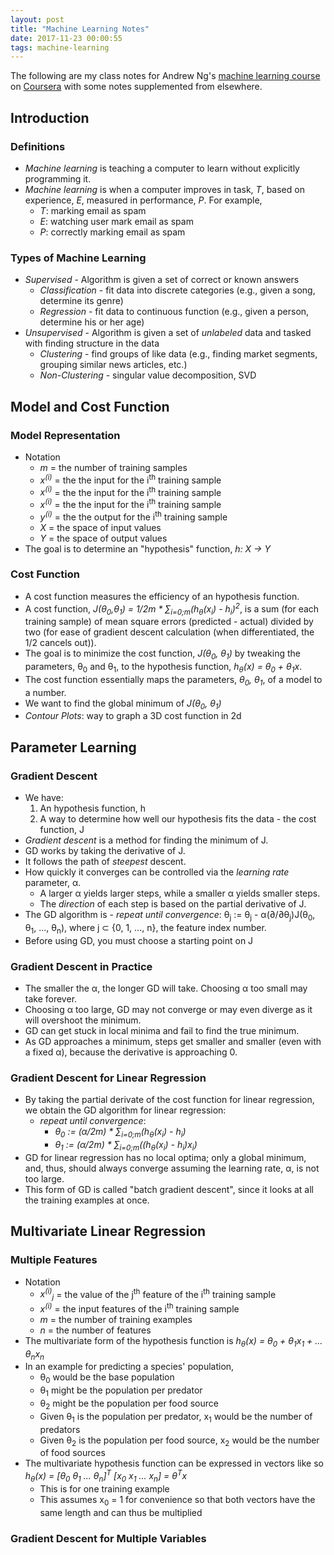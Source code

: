 ```yaml
---
layout: post
title: "Machine Learning Notes"
date: 2017-11-23 00:00:55
tags: machine-learning
---
```


The following are my class notes for Andrew Ng's [machine learning course](https://www.coursera.org/learn/machine-learning/home/welcome) on [Coursera](https://www.coursera.org/) with some notes supplemented from elsewhere.

## Introduction

### Definitions
  - _Machine learning_ is teaching a computer to learn without explicitly programming it.
  - _Machine learning_ is when a computer improves in task, _T_, based on experience, _E_, measured in performance, _P_.  For example,
    - _T_: marking email as spam
    - _E_: watching user mark email as spam
    - _P_: correctly marking email as spam


### Types of Machine Learning
  - _Supervised_ - Algorithm is given a set of correct or known answers
    - _Classification_  - fit data into discrete categories (e.g., given a song, determine its genre)
    - _Regression_ - fit data to continuous function (e.g., given a person, determine his or her age)
  - _Unsupervised_ - Algorithm is given a set of _unlabeled_ data and tasked with finding structure in the data
    - _Clustering_  - find groups of like data (e.g., finding market segments, grouping similar news articles, etc.)
    - _Non-Clustering_ - singular value decomposition, SVD

## Model and Cost Function

### Model Representation
  - Notation
    - _m_ = the number of training samples
    - _x<sup>(i)</sup>_ = the the input for the i<sup>th</sup> training sample
    - _x<sup>(i)</sup>_ = the the input for the i<sup>th</sup> training sample
    - _x<sup>(i)</sup>_ = the the input for the i<sup>th</sup> training sample
    - _y<sup>(i)</sup>_ = the the output for the i<sup>th</sup> training sample
    - _X_ = the space of input values
    - _Y_ = the space of output values
  - The goal is to determine an "hypothesis" function, _h: X -> Y_

### Cost Function
  - A cost function measures the efficiency of an hypothesis function.
  - A cost function, _J(θ<sub>0</sub>,θ<sub>1</sub>) = 1/2m * ∑<sub>i=0;m</sub>(h<sub>θ</sub>(x<sub>i</sub>) - h<sub>i</sub>)<sup>2</sup>_, is a sum (for each training sample) of mean square errors (predicted - actual) divided by two (for ease of gradient descent calculation (when differentiated, the 1/2 cancels out)).
  - The goal is to minimize the cost function, _J(θ<sub>0</sub>, θ<sub>1</sub>)_ by tweaking the parameters, θ<sub>0</sub> and θ<sub>1</sub>, to the hypothesis function, _h<sub>θ</sub>(x) = θ<sub>0</sub> + θ<sub>1</sub>x_.
  - The cost function essentially maps the parameters, _θ<sub>0</sub>, θ<sub>1</sub>_, of a model to a number.
  - We want to find the global minimum of _J(θ<sub>0</sub>, θ<sub>1</sub>)_
  - _Contour Plots_: way to graph a 3D cost function in 2d

## Parameter Learning

### Gradient Descent
  - We have:
    1. An hypothesis function, h
    2. A way to determine how well our hypothesis fits the data - the cost function, J
  - _Gradient descent_ is a method for finding the minimum of J.
  - GD works by taking the derivative of J.
  - It follows the path of _steepest_ descent.
  - How quickly it converges can be controlled via the _learning rate_ parameter, α.
    - A larger α yields larger steps, while a smaller α yields smaller steps.
    - The _direction_ of each step is based on the partial derivative of J.
  - The GD algorithm is - _repeat until convergence_: θ<sub>j</sub> := θ<sub>j</sub> - α(∂/∂θ<sub>j</sub>)J(θ<sub>0</sub>, θ<sub>1</sub>, ..., θ<sub>n</sub>), where j ⊂ {0, 1, ..., n}, the feature index number.
  - Before using GD, you must choose a starting point on J

### Gradient Descent in Practice
  - The smaller the α, the longer GD will take. Choosing α too small may take forever.
  - Choosing α too large, GD may not converge or may even diverge as it will overshoot the minimum.
  - GD can get stuck in local minima and fail to find the true minimum.
  - As GD approaches a minimum, steps get smaller and smaller (even with a fixed α), because the derivative is approaching 0.

### Gradient Descent for Linear Regression
  - By taking the partial derivate of the cost function for linear regression, we obtain the GD algorithm for linear regression:
    - _repeat until convergence_:
      - _θ<sub>0</sub> := (α/2m) * ∑<sub>i=0;m</sub>(h<sub>θ</sub>(x<sub>i</sub>) - h<sub>i</sub>)_
      - _θ<sub>1</sub> := (α/2m) * ∑<sub>i=0;m</sub>((h<sub>θ</sub>(x<sub>i</sub>) - h<sub>i</sub>)x<sub>i</sub>)_
  - GD for linear regression has no local optima; only a global minimum, and, thus, should always converge assuming the learning rate, α, is not too large.
  - This form of GD is called "batch gradient descent", since it looks at all the training examples at once.

## Multivariate Linear Regression

### Multiple Features
- Notation
  - _x<sup>(i)</sup><sub>j</sub>_ = the value of the j<sup>th</sup> feature of the i<sup>th</sup> training sample
  - _x<sup>(i)</sup>_ = the input features of the i<sup>th</sup> training sample
  - _m_ = the number of training examples
  - _n_ = the number of features
- The multivariate form of the hypothesis function is _h<sub>θ</sub>(x) = θ<sub>0</sub> + θ<sub>1</sub>x<sub>1</sub> + ... θ<sub>n</sub>x<sub>n</sub>_
- In an example for predicting a species' population,
  - θ<sub>0</sub> would be the base population
  - θ<sub>1</sub> might be the population per predator
  - θ<sub>2</sub> might be the population per food source
  - Given θ<sub>1</sub> is the population per predator, x<sub>1</sub> would be the number of predators
  - Given θ<sub>2</sub> is the population per food source, x<sub>2</sub> would be the number of food sources
- The multivariate hypothesis function can be expressed in vectors like so _h<sub>θ</sub>(x) = [θ<sub>0</sub> θ<sub>1</sub> ... θ<sub>n</sub>]<sup>T</sup> [x<sub>0</sub> x<sub>1</sub> ... x<sub>n</sub>] = θ<sup>T</sup>x_
  - This is for one training example
  - This assumes x<sub>0</sub> = 1 for convenience so that both vectors have the same length and can thus be multiplied

### Gradient Descent for Multiple Variables
